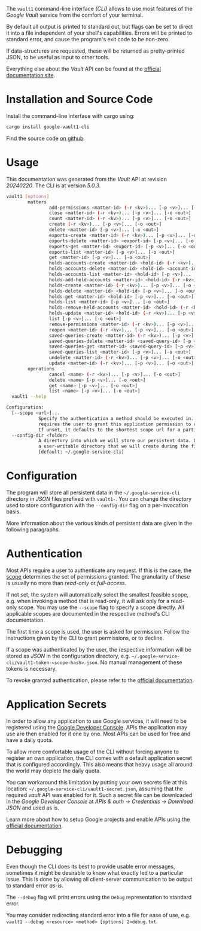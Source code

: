 <!---
DO NOT EDIT !
This file was generated automatically from 'src/generator/templates/cli/README.md.mako'
DO NOT EDIT !
-->
The `vault1` command-line interface *(CLI)* allows to use most features of the *Google Vault* service from the comfort of your terminal.

By default all output is printed to standard out, but flags can be set to direct it into a file independent of your shell's
capabilities. Errors will be printed to standard error, and cause the program's exit code to be non-zero.

If data-structures are requested, these will be returned as pretty-printed JSON, to be useful as input to other tools.

Everything else about the *Vault* API can be found at the
[official documentation site](https://developers.google.com/vault).

# Installation and Source Code

Install the command-line interface with cargo using:

```bash
cargo install google-vault1-cli
```

Find the source code [on github](https://github.com/Byron/google-apis-rs/tree/main/gen/vault1-cli).

# Usage

This documentation was generated from the *Vault* API at revision *20240220*. The CLI is at version *5.0.3*.

```bash
vault1 [options]
        matters
                add-permissions <matter-id> (-r <kv>)... [-p <v>]... [-o <out>]
                close <matter-id> (-r <kv>)... [-p <v>]... [-o <out>]
                count <matter-id> (-r <kv>)... [-p <v>]... [-o <out>]
                create (-r <kv>)... [-p <v>]... [-o <out>]
                delete <matter-id> [-p <v>]... [-o <out>]
                exports-create <matter-id> (-r <kv>)... [-p <v>]... [-o <out>]
                exports-delete <matter-id> <export-id> [-p <v>]... [-o <out>]
                exports-get <matter-id> <export-id> [-p <v>]... [-o <out>]
                exports-list <matter-id> [-p <v>]... [-o <out>]
                get <matter-id> [-p <v>]... [-o <out>]
                holds-accounts-create <matter-id> <hold-id> (-r <kv>)... [-p <v>]... [-o <out>]
                holds-accounts-delete <matter-id> <hold-id> <account-id> [-p <v>]... [-o <out>]
                holds-accounts-list <matter-id> <hold-id> [-p <v>]... [-o <out>]
                holds-add-held-accounts <matter-id> <hold-id> (-r <kv>)... [-p <v>]... [-o <out>]
                holds-create <matter-id> (-r <kv>)... [-p <v>]... [-o <out>]
                holds-delete <matter-id> <hold-id> [-p <v>]... [-o <out>]
                holds-get <matter-id> <hold-id> [-p <v>]... [-o <out>]
                holds-list <matter-id> [-p <v>]... [-o <out>]
                holds-remove-held-accounts <matter-id> <hold-id> (-r <kv>)... [-p <v>]... [-o <out>]
                holds-update <matter-id> <hold-id> (-r <kv>)... [-p <v>]... [-o <out>]
                list [-p <v>]... [-o <out>]
                remove-permissions <matter-id> (-r <kv>)... [-p <v>]... [-o <out>]
                reopen <matter-id> (-r <kv>)... [-p <v>]... [-o <out>]
                saved-queries-create <matter-id> (-r <kv>)... [-p <v>]... [-o <out>]
                saved-queries-delete <matter-id> <saved-query-id> [-p <v>]... [-o <out>]
                saved-queries-get <matter-id> <saved-query-id> [-p <v>]... [-o <out>]
                saved-queries-list <matter-id> [-p <v>]... [-o <out>]
                undelete <matter-id> (-r <kv>)... [-p <v>]... [-o <out>]
                update <matter-id> (-r <kv>)... [-p <v>]... [-o <out>]
        operations
                cancel <name> (-r <kv>)... [-p <v>]... [-o <out>]
                delete <name> [-p <v>]... [-o <out>]
                get <name> [-p <v>]... [-o <out>]
                list <name> [-p <v>]... [-o <out>]
  vault1 --help

Configuration:
  [--scope <url>]...
            Specify the authentication a method should be executed in. Each scope
            requires the user to grant this application permission to use it.
            If unset, it defaults to the shortest scope url for a particular method.
  --config-dir <folder>
            A directory into which we will store our persistent data. Defaults to
            a user-writable directory that we will create during the first invocation.
            [default: ~/.google-service-cli]

```

# Configuration

The program will store all persistent data in the `~/.google-service-cli` directory in *JSON* files prefixed with `vault1-`.  You can change the directory used to store configuration with the `--config-dir` flag on a per-invocation basis.

More information about the various kinds of persistent data are given in the following paragraphs.

# Authentication

Most APIs require a user to authenticate any request. If this is the case, the [scope][scopes] determines the 
set of permissions granted. The granularity of these is usually no more than *read-only* or *full-access*.

If not set, the system will automatically select the smallest feasible scope, e.g. when invoking a
method that is read-only, it will ask only for a read-only scope. 
You may use the `--scope` flag to specify a scope directly. 
All applicable scopes are documented in the respective method's CLI documentation.

The first time a scope is used, the user is asked for permission. Follow the instructions given 
by the CLI to grant permissions, or to decline.

If a scope was authenticated by the user, the respective information will be stored as *JSON* in the configuration
directory, e.g. `~/.google-service-cli/vault1-token-<scope-hash>.json`. No manual management of these tokens
is necessary.

To revoke granted authentication, please refer to the [official documentation][revoke-access].

# Application Secrets

In order to allow any application to use Google services, it will need to be registered using the 
[Google Developer Console][google-dev-console]. APIs the application may use are then enabled for it
one by one. Most APIs can be used for free and have a daily quota.

To allow more comfortable usage of the CLI without forcing anyone to register an own application, the CLI
comes with a default application secret that is configured accordingly. This also means that heavy usage
all around the world may deplete the daily quota.

You can workaround this limitation by putting your own secrets file at this location: 
`~/.google-service-cli/vault1-secret.json`, assuming that the required *vault* API 
was enabled for it. Such a secret file can be downloaded in the *Google Developer Console* at 
*APIs & auth -> Credentials -> Download JSON* and used as is.

Learn more about how to setup Google projects and enable APIs using the [official documentation][google-project-new].


# Debugging

Even though the CLI does its best to provide usable error messages, sometimes it might be desirable to know
what exactly led to a particular issue. This is done by allowing all client-server communication to be 
output to standard error *as-is*.

The `--debug` flag will print errors using the `Debug` representation to standard error.

You may consider redirecting standard error into a file for ease of use, e.g. `vault1 --debug <resource> <method> [options] 2>debug.txt`.


[scopes]: https://developers.google.com/+/api/oauth#scopes
[revoke-access]: http://webapps.stackexchange.com/a/30849
[google-dev-console]: https://console.developers.google.com/
[google-project-new]: https://developers.google.com/console/help/new/
